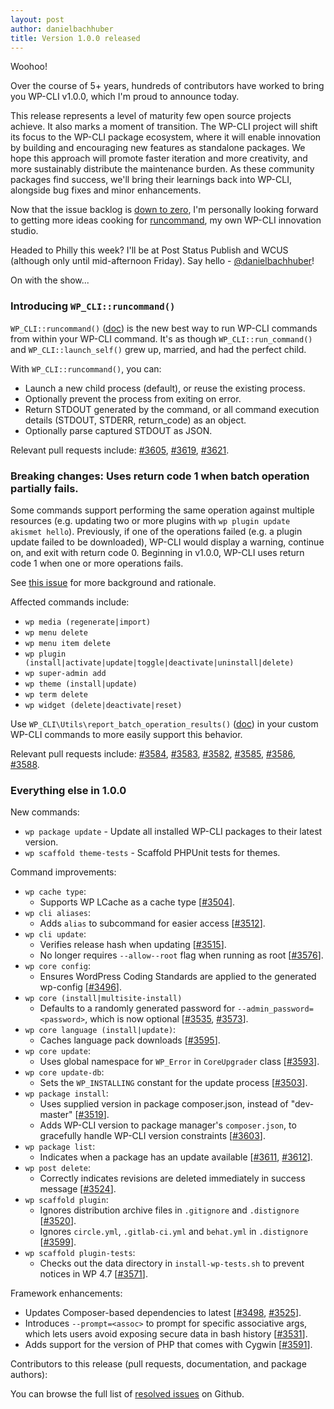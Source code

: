 ```yaml
---
layout: post
author: danielbachhuber
title: Version 1.0.0 released
---
```


Woohoo!

Over the course of 5+ years, hundreds of contributors have worked to bring you WP-CLI v1.0.0, which I'm proud to announce today.

This release represents a level of maturity few open source projects achieve. It also marks a moment of transition. The WP-CLI project will shift its focus to the WP-CLI package ecosystem, where it will enable innovation by building and encouraging new features as standalone packages. We hope this approach will promote faster iteration and more creativity, and more sustainably distribute the maintenance burden. As these community packages find success, we'll bring their learnings back into WP-CLI, alongside bug fixes and minor enhancements.

Now that the issue backlog is [down to zero](https://twitter.com/danielbachhuber/status/802951083354009600), I'm personally looking forward to getting more ideas cooking for [runcommand](https://runcommand.io/), my own WP-CLI innovation studio.

Headed to Philly this week? I'll be at Post Status Publish and WCUS (although only until mid-afternoon Friday). Say hello - [@danielbachhuber](https://twitter.com/danielbachhuber)!

On with the show...

### Introducing `WP_CLI::runcommand()`

`WP_CLI::runcommand()` ([doc](/docs/internal-api/wp-cli-runcommand/)) is the new best way to run WP-CLI commands from within your WP-CLI command. It's as though `WP_CLI::run_command()` and `WP_CLI::launch_self()` grew up, married, and had the perfect child.

With `WP_CLI::runcommand()`, you can:

* Launch a new child process (default), or reuse the existing process.
* Optionally prevent the process from exiting on error.
* Return STDOUT generated by the command, or all command execution details (STDOUT, STDERR, return_code) as an object.
* Optionally parse captured STDOUT as JSON.

Relevant pull requests include: [#3605](https://github.com/wp-cli/wp-cli/pull/3605), [#3619](https://github.com/wp-cli/wp-cli/pull/3619), [#3621](https://github.com/wp-cli/wp-cli/pull/3621).

### Breaking changes: Uses return code 1 when batch operation partially fails.

Some commands support performing the same operation against multiple resources (e.g. updating two or more plugins with `wp plugin update akismet hello`). Previously, if one of the operations failed (e.g. a plugin update failed to be downloaded), WP-CLI would display a warning, continue on, and exit with return code 0. Beginning in v1.0.0, WP-CLI uses return code 1 when one or more operations fails.

See [this issue](https://github.com/wp-cli/wp-cli/issues/3577) for more background and rationale.

Affected commands include:

* `wp media (regenerate|import)`
* `wp menu delete`
* `wp menu item delete`
* `wp plugin (install|activate|update|toggle|deactivate|uninstall|delete)`
* `wp super-admin add`
* `wp theme (install|update)`
* `wp term delete`
* `wp widget (delete|deactivate|reset)`

Use `WP_CLI\Utils\report_batch_operation_results()` ([doc](/docs/internal-api/wp-cli-utils-report-batch-operation-results/)) in your custom WP-CLI commands to more easily support this behavior.

Relevant pull requests include: [#3584](https://github.com/wp-cli/wp-cli/pull/3584), [#3583](https://github.com/wp-cli/wp-cli/pull/3583), [#3582](https://github.com/wp-cli/wp-cli/pull/3582), [#3585](https://github.com/wp-cli/wp-cli/pull/3585), [#3586](https://github.com/wp-cli/wp-cli/pull/3586), [#3588](https://github.com/wp-cli/wp-cli/pull/3588).

### Everything else in 1.0.0

New commands:

* `wp package update` - Update all installed WP-CLI packages to their latest version.
* `wp scaffold theme-tests` - Scaffold PHPUnit tests for themes.

Command improvements:

* `wp cache type`:
   * Supports WP LCache as a cache type [[#3504](https://github.com/wp-cli/wp-cli/pull/3504)].
* `wp cli aliases`:
   * Adds `alias` to subcommand for easier access [[#3512](https://github.com/wp-cli/wp-cli/pull/3512)].
* `wp cli update`:
   * Verifies release hash when updating [[#3515](https://github.com/wp-cli/wp-cli/pull/3515)].
   * No longer requires `--allow--root` flag when running as root [[#3576](https://github.com/wp-cli/wp-cli/pull/3576)].
* `wp core config`:
   * Ensures WordPress Coding Standards are applied to the generated wp-config [[#3496](https://github.com/wp-cli/wp-cli/pull/3496)].
* `wp core (install|multisite-install)`
   * Defaults to a randomly generated password for `--admin_password=<password>`, which is now optional [[#3535](https://github.com/wp-cli/wp-cli/pull/3535), [#3573](https://github.com/wp-cli/wp-cli/pull/3573)].
* `wp core language (install|update)`:
   * Caches language pack downloads [[#3595](https://github.com/wp-cli/wp-cli/pull/3595)].
* `wp core update`:
   * Uses global namespace for `WP_Error` in `CoreUpgrader` class [[#3593](https://github.com/wp-cli/wp-cli/pull/3593)].
* `wp core update-db`:
   * Sets the `WP_INSTALLING` constant for the update process [[#3503](https://github.com/wp-cli/wp-cli/pull/3503)].
* `wp package install`:
   * Uses supplied version in package composer.json, instead of "dev-master" [[#3519](https://github.com/wp-cli/wp-cli/pull/3519)].
   * Adds WP-CLI version to package manager's `composer.json`, to gracefully handle WP-CLI version constraints [[#3603](https://github.com/wp-cli/wp-cli/pull/3603)].
* `wp package list`:
   * Indicates when a package has an update available [[#3611](https://github.com/wp-cli/wp-cli/pull/3611), [#3612](https://github.com/wp-cli/wp-cli/pull/3612)].
* `wp post delete`:
   * Correctly indicates revisions are deleted immediately in success message [[#3524](https://github.com/wp-cli/wp-cli/pull/3524)].
* `wp scaffold plugin`:
   * Ignores distribution archive files in `.gitignore` and `.distignore` [[#3520](https://github.com/wp-cli/wp-cli/pull/3520)].
   * Ignores `circle.yml`, `.gitlab-ci.yml` and `behat.yml` in `.distignore` [[#3599](https://github.com/wp-cli/wp-cli/pull/3599)].
* `wp scaffold plugin-tests`:
   * Checks out the data directory in `install-wp-tests.sh` to prevent notices in WP 4.7 [[#3571](https://github.com/wp-cli/wp-cli/pull/3571)].

Framework enhancements:

* Updates Composer-based dependencies to latest [[#3498](https://github.com/wp-cli/wp-cli/pull/3498), [#3525](https://github.com/wp-cli/wp-cli/pull/3525)].
* Introduces `--prompt=<assoc>` to prompt for specific associative args, which lets users avoid exposing secure data in bash history [[#3531](https://github.com/wp-cli/wp-cli/pull/3531)].
* Adds support for the version of PHP that comes with Cygwin [[#3591](https://github.com/wp-cli/wp-cli/pull/3591)].

Contributors to this release (pull requests, documentation, and package authors):

You can browse the full list of [resolved issues](https://github.com/wp-cli/wp-cli/issues?q=milestone%3A1.0.0+is%3Aclosed) on Github.
